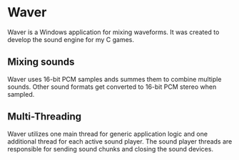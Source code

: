 # Waver

Waver is a Windows application for mixing waveforms.
It was created to develop the sound engine for my C games.

## Mixing sounds

Waver uses 16-bit PCM samples ands summes them to combine multiple sounds.
Other sound formats get converted to 16-bit PCM stereo when sampled.

## Multi-Threading

Waver utilizes one main thread for generic application logic and one additional thread for each active sound player.
The sound player threads are responsible for sending sound chunks and closing the sound devices.
